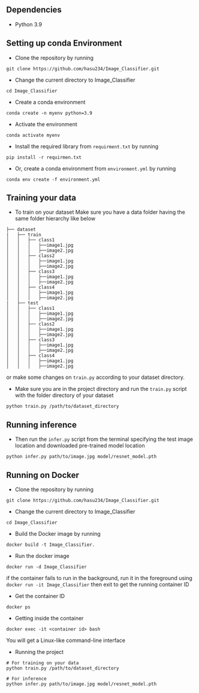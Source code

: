 ## Dependencies

* Python 3.9

## Setting up  conda Environment

* Clone the repository by running 
```
git clone https://github.com/hasu234/Image_Classifier.git
```
* Change the current directory to Image_Classifier 
```
cd Image_Classifier
```
* Create a conda environment 
```
conda create -n myenv python=3.9
```
* Activate the environment 
```
conda activate myenv
```
* Install the required library from ```requirment.txt``` by running 
```
pip install -r requirmen.txt
```
* Or, create a conda environment from ```environment.yml``` by running 
```
conda env create -f environment.yml
```

## Training your data
* To train on your dataset
Make sure you have a data folder having the same folder hierarchy like below
```
├── dataset
|   ├── train
│   │   ├── class1
│   │   │   ├──image1.jpg
│   │   │   ├──image2.jpg
│   │   ├── class2
│   │   │   ├──image1.jpg
│   │   │   ├──image2.jpg
│   │   ├── class3
│   │   │   ├──image1.jpg
│   │   │   ├──image2.jpg
│   │   ├── class4
│   │   │   ├──image1.jpg
│   │   │   ├──image2.jpg
|   ├── test
│   │   ├── class1
│   │   │   ├──image1.jpg
│   │   │   ├──image2.jpg
│   │   ├── class2
│   │   │   ├──image1.jpg
│   │   │   ├──image2.jpg
│   │   ├── class3
│   │   │   ├──image1.jpg
│   │   │   ├──image2.jpg
│   │   ├── class4
│   │   │   ├──image1.jpg
│   │   │   ├──image2.jpg
```
or make some changes on ```train.py``` according to your dataset directory.
* Make sure you are in the project directory and run the ```train.py``` script with the folder directory of your dataset
```
python train.py /path/to/dataset_directory
```
## Running inference
* Then run the ```infer.py``` script from the terminal specifying the test image location and downloaded pre-trained model location
```
python infer.py path/to/image.jpg model/resnet_model.pth
```


## Running on Docker
* Clone the repository by running 
```
git clone https://github.com/hasu234/Image_Classifier.git
```
* Change the current directory to Image_Classifier 
```
cd Image_Classifier
```
* Build the Docker image by running 
```
docker build -t Image_Classifier.
```
* Run the docker image 
```
docker run -d Image_Classifier
```
if the container fails to run in the background, run it in the foreground using ```docker run -it Image_Classifier``` then exit to get the running container ID
* Get the container ID
```
docker ps
```
* Getting inside the container
```
docker exec -it <container id> bash
```
You will get a Linux-like command-line interface
* Running the project
```
# For training on your data
python train.py /path/to/dataset_directory

# For inference
python infer.py path/to/image.jpg model/resnet_model.pth
```
